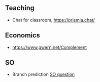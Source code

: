 ## Teaching

- Chat for classroom, https://prismia.chat/

## Economics 

- https://www.gwern.net/Complement

## SO

- Branch prediction [SO question](https://stackoverflow.com/questions/11227809/why-is-processing-a-sorted-array-faster-than-processing-an-unsorted-array)


